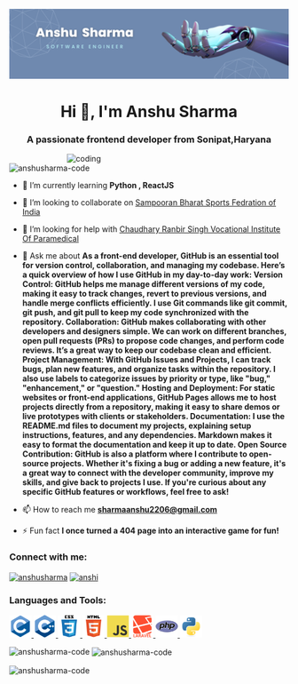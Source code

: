 ![logo](https://github.com/Anshusharma-code/Anshu/blob/main/anshubg.png)
<h1 align="center">Hi 👋, I'm Anshu Sharma</h1>
<h3 align="center">A passionate frontend developer from Sonipat,Haryana</h3>
<img align="right" alt="coding" width="400" src="https://cdn.dribbble.com/users/4055494/screenshots/15215756/media/d2b66c4ca0192aa26d103448b3d1518b.gif" 
<p align="left"> <img src="https://komarev.com/ghpvc/?username=anshusharma-code&label=Profile%20views&color=0e75b6&style=flat" alt="anshusharma-code" /> </p>

- 🌱 I’m currently learning **Python , ReactJS**

- 👯 I’m looking to collaborate on [Sampooran Bharat Sports Fedration of India](https://sampuranbharatsportsfedration.com/)

- 🤝 I’m looking for help with [Chaudhary Ranbir Singh Vocational Institute Of Paramedical](https://crsvip.in/)

- 💬 Ask me about **As a front-end developer, GitHub is an essential tool for version control, collaboration, and managing my codebase. Here’s a quick overview of how I use GitHub in my day-to-day work: Version Control: GitHub helps me manage different versions of my code, making it easy to track changes, revert to previous versions, and handle merge conflicts efficiently. I use Git commands like git commit, git push, and git pull to keep my code synchronized with the repository. Collaboration: GitHub makes collaborating with other developers and designers simple. We can work on different branches, open pull requests (PRs) to propose code changes, and perform code reviews. It’s a great way to keep our codebase clean and efficient. Project Management: With GitHub Issues and Projects, I can track bugs, plan new features, and organize tasks within the repository. I also use labels to categorize issues by priority or type, like "bug," "enhancement," or "question." Hosting and Deployment: For static websites or front-end applications, GitHub Pages allows me to host projects directly from a repository, making it easy to share demos or live prototypes with clients or stakeholders. Documentation: I use the README.md files to document my projects, explaining setup instructions, features, and any dependencies. Markdown makes it easy to format the documentation and keep it up to date. Open Source Contribution: GitHub is also a platform where I contribute to open-source projects. Whether it's fixing a bug or adding a new feature, it's a great way to connect with the developer community, improve my skills, and give back to projects I use. If you're curious about any specific GitHub features or workflows, feel free to ask!**

- 📫 How to reach me **sharmaanshu2206@gmail.com**

- ⚡ Fun fact **I once turned a 404 page into an interactive game for fun!**

<h3 align="left">Connect with me:</h3>
<p align="left">
<a href="https://linkedin.com/in/anshusharma" target="blank"><img align="center" src="https://raw.githubusercontent.com/rahuldkjain/github-profile-readme-generator/master/src/images/icons/Social/linked-in-alt.svg" alt="anshusharma" height="30" width="40" /></a>
<a href="https://instagram.com/anshi" target="blank"><img align="center" src="https://raw.githubusercontent.com/rahuldkjain/github-profile-readme-generator/master/src/images/icons/Social/instagram.svg" alt="anshi" height="30" width="40" /></a>
</p>

<h3 align="left">Languages and Tools:</h3>
<p align="left"> <a href="https://www.cprogramming.com/" target="_blank" rel="noreferrer"> <img src="https://raw.githubusercontent.com/devicons/devicon/master/icons/c/c-original.svg" alt="c" width="40" height="40"/> </a> <a href="https://www.w3schools.com/cpp/" target="_blank" rel="noreferrer"> <img src="https://raw.githubusercontent.com/devicons/devicon/master/icons/cplusplus/cplusplus-original.svg" alt="cplusplus" width="40" height="40"/> </a> <a href="https://www.w3schools.com/css/" target="_blank" rel="noreferrer"> <img src="https://raw.githubusercontent.com/devicons/devicon/master/icons/css3/css3-original-wordmark.svg" alt="css3" width="40" height="40"/> </a> <a href="https://www.w3.org/html/" target="_blank" rel="noreferrer"> <img src="https://raw.githubusercontent.com/devicons/devicon/master/icons/html5/html5-original-wordmark.svg" alt="html5" width="40" height="40"/> </a> <a href="https://developer.mozilla.org/en-US/docs/Web/JavaScript" target="_blank" rel="noreferrer"> <img src="https://raw.githubusercontent.com/devicons/devicon/master/icons/javascript/javascript-original.svg" alt="javascript" width="40" height="40"/> </a> <a href="https://laravel.com/" target="_blank" rel="noreferrer"> <img src="https://raw.githubusercontent.com/devicons/devicon/master/icons/laravel/laravel-plain-wordmark.svg" alt="laravel" width="40" height="40"/> </a> <a href="https://www.php.net" target="_blank" rel="noreferrer"> <img src="https://raw.githubusercontent.com/devicons/devicon/master/icons/php/php-original.svg" alt="php" width="40" height="40"/> </a> <a href="https://www.python.org" target="_blank" rel="noreferrer"> <img src="https://raw.githubusercontent.com/devicons/devicon/master/icons/python/python-original.svg" alt="python" width="40" height="40"/> </a> </p>

<p><img align="left" src="https://github-readme-stats.vercel.app/api/top-langs?username=anshusharma-code&show_icons=true&locale=en&layout=compact" alt="anshusharma-code" /></p>

<p>&nbsp;<img align="center" src="https://github-readme-stats.vercel.app/api?username=anshusharma-code&show_icons=true&locale=en" alt="anshusharma-code" /></p>

<p><img align="center" src="https://github-readme-streak-stats.herokuapp.com/?user=anshusharma-code&" alt="anshusharma-code" /></p>

